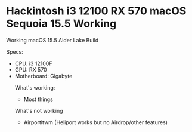 # Hackintosh i3 12100 RX 570 macOS Sequoia 15.5 Working
Working macOS 15.5 Alder Lake Build

Specs:
<ul><li>CPU: i3 12100F</li>
<li>GPU: RX 570</li>
<li>Motherboard: Gigabyte </li>

What's working:
<ul><li>Most things</li></ul>

What's not working
<ul><li>Airportltwm (Heliport works but no Airdrop/other features)</li>
